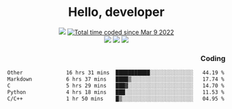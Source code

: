 # <div align='center' >Hello, developer</div>

<div align='center'>
  <a ><img src="https://img.shields.io/badge/dynamic/json?url=https%3A%2F%2Fapi.swo.moe%2Fstats%2Fgithub%2FFree-Aaron-Li&query=count&color=181717&label=GitHub&labelColor=282c34&logo=github&suffix=+follows&cacheSeconds=3600"></a>
  <a href="https://wakatime.com/@fe40087f-8eae-48dc-9950-ad0633db1591"><img src="https://wakatime.com/badge/user/fe40087f-8eae-48dc-9950-ad0633db1591.svg" alt="Total time coded since Mar 9 2022" /></a>
</div>
<div align='center'>
  <a><img src="https://img.shields.io/badge/Rookie-blue?style=plastic&logo=c&logoColor=blue&labelColor=F5B7DB"></a>
  <a><img src="https://img.shields.io/badge/Rookie-blue?style=plastic&logo=c%2B%2B&logoColor=blue&labelColor=F5B7DB"></a> 
  <a><img src="https://img.shields.io/badge/Rookie-blue?style=plastic&logo=python&logoColor=blue&labelColor=F5B7DB"></a> 
</div>

<div align='right'>
  <h3>Coding</h3>
</div>

<!--START_SECTION:waka-->

```txt
Other              16 hrs 31 mins  ███████████░░░░░░░░░░░░░░   44.19 %
Markdown           6 hrs 37 mins   ████▒░░░░░░░░░░░░░░░░░░░░   17.74 %
C                  5 hrs 29 mins   ███▓░░░░░░░░░░░░░░░░░░░░░   14.70 %
Python             4 hrs 18 mins   ███░░░░░░░░░░░░░░░░░░░░░░   11.53 %
C/C++              1 hr 50 mins    █▒░░░░░░░░░░░░░░░░░░░░░░░   04.95 %
```

<!--END_SECTION:waka-->




